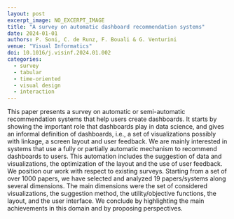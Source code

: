 ```yaml
---
layout: post
excerpt_image: NO_EXCERPT_IMAGE
title: "A survey on automatic dashboard recommendation systems"
date: 2024-01-01
authors: P. Soni, C. de Runz, F. Bouali & G. Venturini
venue: "Visual Informatics"
doi: 10.1016/j.visinf.2024.01.002
categories:
  - survey
  - tabular
  - time-oriented
  - visual design
  - interaction
---
```

This paper presents a survey on automatic or semi-automatic recommendation systems that help users create dashboards. It starts by showing the important role that dashboards play in data science, and gives an informal definition of dashboards, i.e., a set of visualizations possibly with linkage, a screen layout and user feedback. We are mainly interested in systems that use a fully or partially automatic mechanism to recommend dashboards to users. This automation includes the suggestion of data and visualizations, the optimization of the layout and the use of user feedback. We position our work with respect to existing surveys. Starting from a set of over 1000 papers, we have selected and analyzed 19 papers/systems along several dimensions. The main dimensions were the set of considered visualizations, the suggestion method, the utility/objective functions, the layout, and the user interface. We conclude by highlighting the main achievements in this domain and by proposing perspectives.

